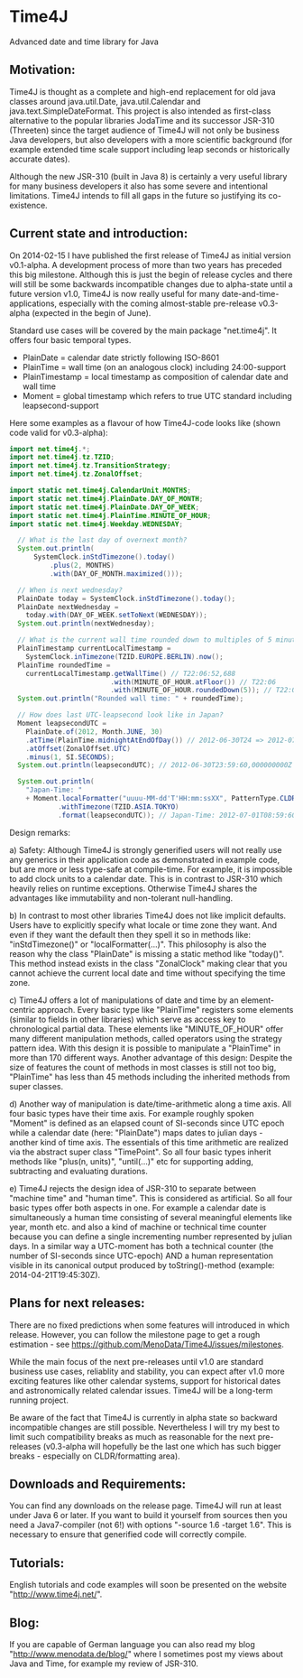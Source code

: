 Time4J
======

Advanced date and time library for Java

Motivation:
-----------

Time4J is thought as a complete and high-end replacement for old java classes around java.util.Date, java.util.Calendar and java.text.SimpleDateFormat. This project is also intended as first-class alternative to the popular libraries JodaTime and its successor JSR-310 (Threeten) since the target audience of Time4J will not only be business Java developers, but also developers with a more scientific background (for example extended time scale support including leap seconds or historically accurate dates).

Although the new JSR-310 (built in Java 8) is certainly a very useful library for many business developers it also has some severe and intentional limitations. Time4J intends to fill all gaps in the future so justifying its co-existence.

Current state and introduction:
-------------------------------

On 2014-02-15 I have published the first release of Time4J as initial version v0.1-alpha. A development process of more than two years has preceded this big milestone. Although this is just the begin of release cycles and there will still be some backwards incompatible changes due to alpha-state until a future version v1.0, Time4J is now really useful for many date-and-time-applications, especially with the coming almost-stable pre-release v0.3-alpha (expected in the begin of June). 

Standard use cases will be covered by the main package "net.time4j". It offers four basic temporal types.

- PlainDate = calendar date strictly following ISO-8601
- PlainTime = wall time (on an analogous clock) including 24:00-support
- PlainTimestamp = local timestamp as composition of calendar date and wall time
- Moment = global timestamp which refers to true UTC standard including leapsecond-support

Here some examples as a flavour of how Time4J-code looks like (shown code valid for v0.3-alpha):

```java
import net.time4j.*;
import net.time4j.tz.TZID;
import net.time4j.tz.TransitionStrategy;
import net.time4j.tz.ZonalOffset;

import static net.time4j.CalendarUnit.MONTHS;
import static net.time4j.PlainDate.DAY_OF_MONTH;
import static net.time4j.PlainDate.DAY_OF_WEEK;
import static net.time4j.PlainTime.MINUTE_OF_HOUR;
import static net.time4j.Weekday.WEDNESDAY;

  // What is the last day of overnext month?
  System.out.println(
      SystemClock.inStdTimezone().today()
          .plus(2, MONTHS)
          .with(DAY_OF_MONTH.maximized()));

  // When is next wednesday?
  PlainDate today = SystemClock.inStdTimezone().today();
  PlainDate nextWednesday =
    today.with(DAY_OF_WEEK.setToNext(WEDNESDAY));
  System.out.println(nextWednesday);

  // What is the current wall time rounded down to multiples of 5 minutes?
  PlainTimestamp currentLocalTimestamp =
    SystemClock.inTimezone(TZID.EUROPE.BERLIN).now();
  PlainTime roundedTime =
    currentLocalTimestamp.getWallTime() // T22:06:52,688
                         .with(MINUTE_OF_HOUR.atFloor()) // T22:06
                         .with(MINUTE_OF_HOUR.roundedDown(5)); // T22:05
  System.out.println("Rounded wall time: " + roundedTime);

  // How does last UTC-leapsecond look like in Japan?
  Moment leapsecondUTC =
    PlainDate.of(2012, Month.JUNE, 30)
    .atTime(PlainTime.midnightAtEndOfDay()) // 2012-06-30T24 => 2012-07-01T00
    .atOffset(ZonalOffset.UTC)
    .minus(1, SI.SECONDS);
  System.out.println(leapsecondUTC); // 2012-06-30T23:59:60,000000000Z

  System.out.println(
    "Japan-Time: "
    + Moment.localFormatter("uuuu-MM-dd'T'HH:mm:ssXX", PatternType.CLDR)
            .withTimezone(TZID.ASIA.TOKYO)
            .format(leapsecondUTC)); // Japan-Time: 2012-07-01T08:59:60+0900
```

Design remarks:

a) Safety: Although Time4J is strongly generified users will not really use any generics in their application code as demonstrated in example code, but are more or less type-safe at compile-time. For example, it is impossible to add clock units to a calendar date. This is in contrast to JSR-310 which heavily relies on runtime exceptions. Otherwise Time4J shares the advantages like immutability and non-tolerant null-handling.

b) In contrast to most other libraries Time4J does not like implicit defaults. Users have to explicitly specify what locale or time zone they want. And even if they want the default then they spell it so in methods like: "inStdTimezone()" or "localFormatter(...)". This philosophy is also the reason why the class "PlainDate" is missing a static method like "today()". This method instead exists in the class "ZonalClock" making clear that you cannot achieve the current local date and time without specifying the time zone.

c) Time4J offers a lot of manipulations of date and time by an element-centric approach. Every basic type like 
"PlainTime" registers some elements (similar to fields in other libraries) which serve as access key to chronological partial data. These elements like "MINUTE_OF_HOUR" offer many different manipulation methods, called operators using the strategy pattern idea. With this design it is possible to manipulate a "PlainTime" in more than 170 different ways. Another advantage of this design: Despite the size of features the count of methods in most classes is still not too big, "PlainTime" has less than 45 methods including the inherited methods from super classes.

d) Another way of manipulation is date/time-arithmetic along a time axis. All four basic types have their time axis. For example roughly spoken "Moment" is defined as an elapsed count of SI-seconds since UTC epoch while a calendar date (here: "PlainDate") maps dates to julian days - another kind of time axis. The essentials of this time arithmetic are realized via the abstract super class "TimePoint". So all four basic types inherit methods like "plus(n, units)", "until(...)" etc for supporting adding, subtracting and evaluating durations.

e) Time4J rejects the design idea of JSR-310 to separate between "machine time" and "human time". This is considered as artificial. So all four basic types offer both aspects in one. For example a calendar date is simultaneously a human time consisting of several meaningful elements like year, month etc. and also a kind of machine or technical time counter because you can define a single incrementing number represented by julian days. In a similar way a UTC-moment has both a technical counter (the number of SI-seconds since UTC-epoch) AND a human representation visible in its canonical output produced by toString()-method (example: 2014-04-21T19:45:30Z).

Plans for next releases:
----------------------------------

There are no fixed predictions when some features will introduced in which release. However, you can follow the milestone page to get a rough estimation - see https://github.com/MenoData/Time4J/issues/milestones.

While the main focus of the next pre-releases until v1.0 are standard business use cases, reliablity and stability, you can expect after v1.0 more exciting features like other calendar systems, support for historical dates and astronomically related calendar issues. Time4J will be a long-term running project.

Be aware of the fact that Time4J is currently in alpha state so backward incompatible changes are still possible. Nevertheless I will try my best to limit such compatibility breaks as much as reasonable for the next pre-releases (v0.3-alpha will hopefully be the last one which has such bigger breaks - especially on CLDR/formatting area).

Downloads and Requirements:
---------------------------

You can find any downloads on the release page. Time4J will run at least under Java 6 or later. If you want to build it yourself from sources then you need a Java7-compiler (not 6!) with options "-source 1.6 -target 1.6". This is necessary to ensure that generified code will correctly compile.

Tutorials:
----------

English tutorials and code examples will soon be presented on the website "http://www.time4j.net/".

Blog:
-----

If you are capable of German language you can also read my blog "http://www.menodata.de/blog/" where I sometimes post my views about Java and Time, for example my review of JSR-310.
